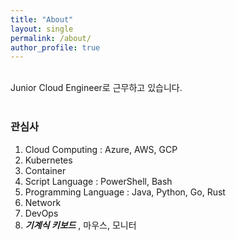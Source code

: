 ```yaml
---
title: "About"
layout: single
permalink: /about/
author_profile: true
---
```

<br>
Junior Cloud Engineer로 근무하고 있습니다.<br><br>

### 관심사

1. Cloud Computing : Azure, AWS, GCP
2. Kubernetes
3. Container
4. Script Language : PowerShell, Bash
5. Programming Language : Java, Python, Go, Rust
6. Network
7. DevOps
8. _**기계식 키보드**_ , 마우스, 모니터
